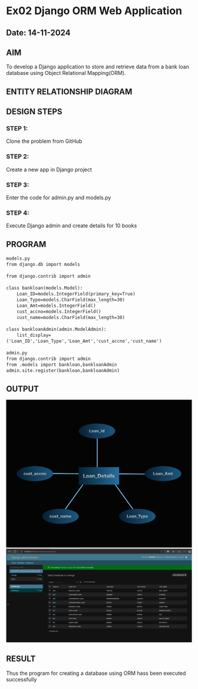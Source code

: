 # Ex02 Django ORM Web Application
## Date: 14-11-2024

## AIM
To develop a Django application to store and retrieve data from a bank loan database using Object Relational Mapping(ORM).

## ENTITY RELATIONSHIP DIAGRAM



## DESIGN STEPS

### STEP 1:
Clone the problem from GitHub

### STEP 2:
Create a new app in Django project

### STEP 3:
Enter the code for admin.py and models.py

### STEP 4:
Execute Django admin and create details for 10 books

## PROGRAM
```
models.py
from django.db import models

from django.contrib import admin

class bankloan(models.Model):
    Loan_ID=models.IntegerField(primary_key=True)
    Loan_Type=models.CharField(max_length=30)
    Loan_Amt=models.IntegerField()
    cust_accno=models.IntegerField()
    cust_name=models.CharField(max_length=30)

class bankloanAdmin(admin.ModelAdmin):
    list_display=('Loan_ID','Loan_Type','Loan_Amt','cust_accno','cust_name')
    
admin.py
from django.contrib import admin
from .models import bankloan,bankloanAdmin
admin.site.register(bankloan,bankloanAdmin)
```


## OUTPUT

![alt text](<WEB LOAN PRJ.png>)
![alt text](<Screenshot 2024-11-14 141406.png>)


## RESULT
Thus the program for creating a database using ORM hass been executed successfully
